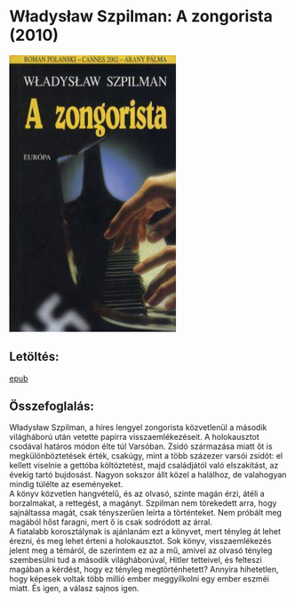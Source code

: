 # <a name="id_170">Władysław Szpilman: A zongorista (2010)</a>
<img src="https://github.com/BercziSandor/calibre_lib/raw/main/Wladyslaw%20Szpilman/A%20zongorista%20%28170%29/cover.jpg" alt="cover" width="300"/>

## Letöltés:
[epub](https://github.com/BercziSandor/calibre_lib/raw/main/Wladyslaw%20Szpilman/A%20zongorista%20%28170%29/A%20zongorista%20-%20Wladyslaw%20Szpilman.epub)

## Összefoglalás:
<div>
<p>Władysław ​Szpilman, a híres lengyel zongorista közvetlenül a második világháború után vetette papírra visszaemlékezéseit. A holokausztot csodával határos módon élte túl Varsóban. Zsidó származása miatt őt is megkülönböztetések érték, csakúgy, mint a több százezer varsói zsidót: el kellett viselnie a gettóba költöztetést, majd családjától való elszakítást, az évekig tartó bujdosást. Nagyon sokszor állt közel a halálhoz, de valahogyan mindig túlélte az eseményeket.<br>A könyv közvetlen hangvételű, és az olvasó, szinte magán érzi, átéli a borzalmakat, a rettegést, a magányt. Szpilman nem törekedett arra, hogy sajnáltassa magát, csak tényszerűen leírta a történteket. Nem próbált meg magából hőst faragni, mert ő is csak sodródott az árral.<br>A fiatalabb korosztálynak is ajánlanám ezt a könyvet, mert tényleg át lehet érezni, és meg lehet érteni a holokausztot. Sok könyv, visszaemlékezés jelent meg a témáról, de szerintem ez az a mű, amivel az olvasó tényleg szembesülni tud a második világháborúval, Hitler tetteivel, és felteszi magában a kérdést, hogy ez tényleg megtörténhetett? Annyira hihetetlen, hogy képesek voltak több millió ember meggyilkolni egy ember eszméi miatt. És igen, a válasz sajnos igen.</p></div>

